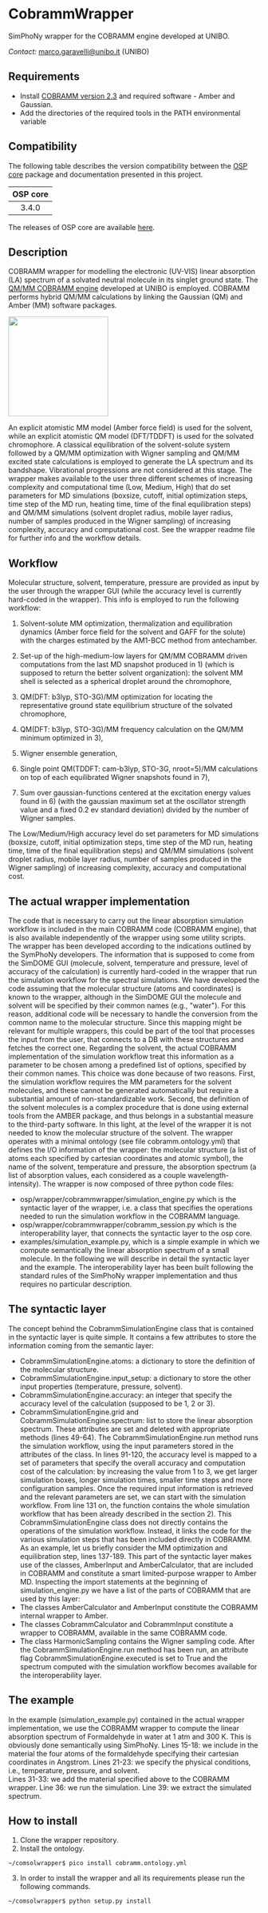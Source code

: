 # CobrammWrapper
SimPhoNy wrapper for the COBRAMM engine developed at UNIBO.

*Contact:* marco.garavelli@unibo.it (UNIBO)

## Requirements
- Install [COBRAMM version 2.3](https://gitlab.com/cobrammgroup/cobramm/-/wikis/Installation-Guide) and required software - Amber and Gaussian.  
- Add the directories of the required tools in the PATH environmental variable


## Compatibility
The following table describes the version compatibility between the [OSP core](https://github.com/simphony/osp-core) package and documentation presented in this project.

| __OSP core__ |
|:------------:|
|     3.4.0    |

The releases of OSP core are available [here](https://github.com/simphony/osp-core/releases).


## Description
COBRAMM wrapper for modelling the electronic (UV-VIS) linear absorption (LA) spectrum of a solvated neutral molecule in its singlet ground state. 
The [QM/MM COBRAMM engine](https://site.unibo.it/cobramm/en) developed at UNIBO is employed. COBRAMM performs hybrid QM/MM calculations by linking the Gaussian (QM) and Amber (MM) software packages. 

<img src="https://site.unibo.it/cobramm/en/@@images/97dcd2e2-e470-4cf4-a0e7-4d15b2e44018.png" width="200
" >

An explicit atomistic MM model (Amber force field) is used for the solvent, while an explicit atomistic QM model (DFT/TDDFT) is used for the solvated chromophore. A classical equilibration of the solvent-solute system followed by a QM/MM optimization with Wigner sampling and QM/MM excited state calculations is employed to generate the LA spectrum and its bandshape. Vibrational progressions are not considered at this stage. The wrapper makes available to the user three different schemes of increasing complexity and computational time (Low, Medium, High) that do set parameters for MD simulations (boxsize, cutoff, initial optimization steps, time step of the MD run, heating time, time of the final equilibration steps) and QM/MM simulations (solvent droplet radius, mobile layer radius, number of samples produced in the Wigner sampling) of increasing complexity, accuracy and computational cost. See the wrapper readme file for further info and the workflow details.

## Workflow
Molecular structure, solvent, temperature, pressure are provided as input by the user through the wrapper GUI (while the accuracy level is currently hard-coded in the wrapper). This info is employed to run the following workflow:

1) Solvent-solute MM optimization, thermalization and equilibration dynamics (Amber force field for the solvent and GAFF for the solute) with the charges estimated by the AM1-BCC method from antechamber.

2) Set-up of the high-medium-low layers for QM/MM COBRAMM driven computations from the last MD snapshot produced in 1) (which is supposed to return the better solvent organization): the solvent MM shell is selected as a spherical droplet around the chromophore,

3) QM(DFT: b3lyp, STO-3G)/MM optimization for locating the representative ground state equilibrium structure of the solvated chromophore,

4) QM(DFT: b3lyp, STO-3G)/MM frequency calculation on the QM/MM minimum optimized in 3),

5) Wigner ensemble generation,

6) Single point QM(TDDFT: cam-b3lyp, STO-3G, nroot=5)/MM calculations on top of each equilibrated Wigner snapshots found in 7),

7) Sum over gaussian-functions centered at the excitation energy values found in 6) (with the gaussian maximum set at the oscillator strength value and a fixed 0.2 ev standard deviation) divided by the number of Wigner samples.

The Low/Medium/High accuracy level do set parameters for MD simulations (boxsize, cutoff, initial optimization steps, time step of the MD run, heating time, time of the final equilibration steps) and QM/MM simulations (solvent droplet radius, mobile layer radius, number of samples produced in the Wigner sampling) of increasing complexity, accuracy and computational cost.

## The actual wrapper implementation
The code that is necessary to carry out the linear absorption simulation workflow is included in the main COBRAMM code (COBRAMM engine), that is also available independently of the wrapper using some utility scripts.
The wrapper has been developed according to the indications outlined by the SymPhoNy developers.
The information that is supposed to come from the SimDOME GUI (molecule, solvent, temperature and pressure, level of accuracy of the calculation) is currently hard-coded in the wrapper that run the simulation workflow for the spectral simulations. We have developed the code assuming that the molecular structure (atoms and coordinates) is known to the wrapper, although in the SimDOME GUI the molecule and solvent will be specified by their common names (e.g., "water"). For this reason, additional code will be necessary to handle the conversion from the common name to the molecular structure. Since this mapping might be relevant for multiple wrappers, this could be part of the tool that processes the input from the user, that connects to a DB with these structures and fetches the correct one. 
Regarding the solvent, the actual COBRAMM implementation of the simulation workflow treat this information as a parameter to be chosen among a predefined list of options, specified by their common names. This choice was done because of two reasons. First, the simulation workflow requires the MM parameters for the solvent molecules, and these cannot be generated automatically but require a substantial amount of non-standardizable work. Second, the definition of the solvent molecules is a complex procedure that is done using external tools from the AMBER package, and thus belongs in a substantial measure to the third-party software. In this light, at the level of the wrapper it is not needed to know the molecular structure of the solvent.
The wrapper operates with a minimal ontology (see  file cobramm.ontology.yml) that defines the I/O information of the wrapper: the molecular structure (a list of atoms each specified by cartesian coordinates and atomic symbol), the name of the solvent, temperature and pressure, the absorption spectrum (a list of absorption values, each considered as a couple wavelength-intensity).
The wrapper is now composed of three python code files:
* osp/wrapper/cobrammwrapper/simulation_engine.py which is the syntactic layer of the wrapper, i.e. a class that specifies the operations needed to run the simulation workflow in the COBRAMM language.
* osp/wrapper/cobrammwrapper/cobramm_session.py which is the interoperability layer, that connects the syntactic layer to the osp core.
* examples/simulation_example.py, which is a simple example in which we compute semantically the linear absorption spectrum of a small molecule.
In the following we will describe in detail the syntactic layer and the example. The interoperability layer has been built following the standard rules of the SimPhoNy wrapper implementation and thus requires no particular description. 

## The syntactic layer
The concept behind the CobrammSimulationEngine class that is contained in the syntactic layer is quite simple. It contains a few attributes to store the information coming from the semantic layer: 
* CobrammSimulationEngine.atoms: a dictionary to store the definition of the molecular structure.
* CobrammSimulationEngine.input_setup: a dictionary to store the other input properties (temperature, pressure, solvent).
* CobrammSimulationEngine.accuracy: an integer that specify the accuracy level of the calculation (supposed to be 1, 2 or 3).
* CobrammSimulationEngine.grid and CobrammSimulationEngine.spectrum: list to store the linear absorption spectrum.
These attributes are set and deleted with appropriate methods (lines 49-64). 
The CobrammSimulationEngine.run method runs the simulation workflow, using the input parameters stored in the attributes of the class. In lines 91-120, the accuracy level is mapped to a set of parameters that specify the overall accuracy and computation cost of the calculation: by increasing the value from 1 to 3, we get larger simulation boxes, longer simulation times, smaller time steps and more configuration samples.
Once the required input information is retrieved and the relevant parameters are set, we can start with the simulation workflow. From line 131 on, the function contains the whole simulation workflow that has been already described in the section 2). This CobrammSimulationEngine class does not directly contains the operations of the simulation workflow. Instead, it links the code for the various simulation steps that has been included directly in COBRAMM. As an example, let us briefly consider the MM optimization and equilibration step, lines 137-189. This part of the syntactic layer makes use of the classes, AmberInput and AmberCalculator, that are included in COBRAMM and constitute a smart limited-purpose wrapper to Amber MD.
Inspecting the import statements at the beginning of simulation_engine.py we have a list of the parts of COBRAMM that are used by this layer: 
* The classes AmberCalculator and AmberInput constitute the COBRAMM internal wrapper to Amber.
* The classes CobrammCalculator and CobrammInput constitute a wrapper to COBRAMM, available in the same COBRAMM code.
* The class HarmonicSampling contains the Wigner sampling code.
After the CobrammSimulationEngine.run method has been run, an attribute flag CobrammSimulationEngine.executed is set to True and the spectrum computed with the simulation workflow becomes available for the interoperability layer.

## The example
In the example (simulation_example.py) contained in the actual wrapper implementation, we use the COBRAMM wrapper to compute the linear absorption spectrum of Formaldehyde in water at 1 atm and 300 K. This is obviously done semantically using SimPhoNy.
Lines 15-18: we include in the material the four atoms of the formaldehyde specifying their cartesian coordinates in Angstrom.
Lines 21-23: we specify the physical conditions, i.e., temperature, pressure, and solvent.  
Lines 31-33: we add the material specified above to the COBRAMM wrapper.
Line 36: we run the simulation.
Line 39: we extract the simulated spectrum.

## How to install
1. Clone the wrapper repository.
2. Install the ontology.
``` 
~/comsolwrapper$ pico install cobramm.ontology.yml
```
3. In order to install the wrapper and all its requirements please run the following commands. 
``` 
~/comsolwrapper$ python setup.py install 
```
